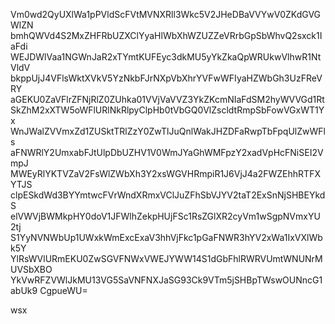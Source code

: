Vm0wd2QyUXlWa1pPVldScFVtMVNXRll3Wkc5V2JHeDBaVVYwV0ZKdGVGWlZN
bmhQWVd4S2MxZHFRbUZXClYyaHlWbXhWZUZZeVRrbGpSbWhvQ2sxck1IaFdi
WEJDWlVaa1NGWnJaR2xTYmtKUFEyc3dkMU5yYkZkaQpWRUkwVlhwR1NtVldV
bkppUjJ4VFlsWktXVkV5YzNkbFJrNXpVbXhrYVFwWFIyaHZWbGh3UzFReVRY
aGEKU0ZaVFlrZFNjRlZ0ZUhka01VVjVaVVZ3YkZKcmNIaFdSM2hyWVVGd1Rt
SkZhM2xXTW5oWFlURlNkRlpyClpHb0tVbGQ0VlZscldtRmpSbFowVGxWT1Yx
WnJWalZVVmxZd1ZUSktTRlZzY0ZwTlJuQnlWakJHZDFaRwpTbFpqUlZwWFls
aFNWRlY2UmxabFJtUlpDbUZHV1V0WmJYaGhWMFpzY2xadVpHcFNiSEI2VmpJ
MWEyRlYKTVZaV2FsWlZWbXh3Y2xsWGVHRmpiR1J6VjJ4a2FWZEhhRTFXYTJS
clpESkdWd3BYYmtwcFVrWndXRmxVClJuZFhSbVJYV2taT2ExSnNjSHBEYkdS
elVWVjBWMkpHY0doV1JFWlhZekpHUjFSc1RsZGlXR2cyVm1wSgpNVmxYU2tj
S1YyNVNWbUp1UWxkWmExcExaV3hhVjFkc1pGaFNWR3hYV2xWa1IxVXlWbk5Y
YlRsWVlURmEKU0ZwSGVFNWxVWEJYWW14S1dGbFhlRWRVUmtWNUNrMUVSbXBO
YkVwRFZVWlJkMU13VG5SaVNFNXJaSG93Ck9VTm5jSHBpTWswOUNncG1abUk9
CgpueWU=

wsx